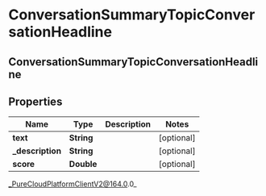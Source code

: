 # ConversationSummaryTopicConversationHeadline

## ConversationSummaryTopicConversationHeadline

## Properties

|Name | Type | Description | Notes|
|------------ | ------------- | ------------- | -------------|
| **text** | **String** |  | [optional] |
| **_description** | **String** |  | [optional] |
| **score** | **Double** |  | [optional] |



_PureCloudPlatformClientV2@164.0.0_
